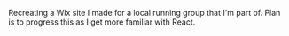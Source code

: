 Recreating a Wix site I made for a local running group that I'm part of. 
Plan is to progress this as I get more familiar with React.